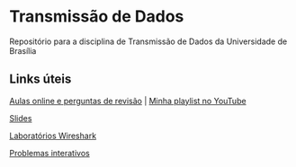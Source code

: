 # Transmissão de Dados
Repositório para a disciplina de Transmissão de Dados da Universidade de Brasília

## Links úteis

[Aulas online e perguntas de revisão](http://gaia.cs.umass.edu/kurose_ross/online_lectures.htm)
 | [Minha playlist no YouTube](https://www.youtube.com/playlist?list=PLbQD6k8v-1JHW6AYCzhwmjycVPKfNZC7d)

[Slides](http://gaia.cs.umass.edu/kurose_ross/ppt.htm)

[Laboratórios Wireshark](http://gaia.cs.umass.edu/kurose_ross/wireshark.htm)

[Problemas interativos](http://gaia.cs.umass.edu/kurose_ross/interactive/)

